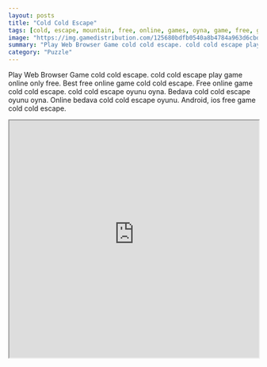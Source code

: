 ```yaml
---
layout: posts
title: "Cold Cold Escape"
tags: [cold, escape, mountain, free, online, games, oyna, game, free, games, play, play, games]
image: "https://img.gamedistribution.com/125680bdfb0540a8b4784a963d6cbde8.jpg"
summary: "Play Web Browser Game cold cold escape. cold cold escape play game online only free. Best free online game cold cold escape. Free online game cold cold escape. cold cold escape oyunu oyna. Bedava cold cold escape oyunu oyna. Online bedava cold cold escape oyunu. Android, ios free game cold cold escape."
category: "Puzzle"
---
```


Play Web Browser Game cold cold escape. cold cold escape play game online only free. Best free online game cold cold escape. Free online game cold cold escape. cold cold escape oyunu oyna. Bedava cold cold escape oyunu oyna. Online bedava cold cold escape oyunu. Android, ios free game cold cold escape.

<iframe width="100%" height="480px;" src="https://flash.gamedistribution.com?game=125680bdfb0540a8b4784a963d6cbde8"></iframe>
